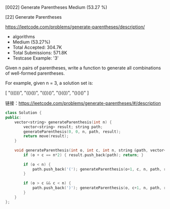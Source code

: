 [0022] Generate Parentheses                                         Medium (53.27 %)

<!--front-->	
[22] Generate Parentheses  

https://leetcode.com/problems/generate-parentheses/description/

* algorithms
* Medium (53.27%)
* Total Accepted:    304.7K
* Total Submissions: 571.8K
* Testcase Example:  '3'


Given n pairs of parentheses, write a function to generate all combinations of well-formed parentheses.



For example, given n = 3, a solution set is:


[
  "((()))",
  "(()())",
  "(())()",
  "()(())",
  "()()()"
]







<!--back-->

链接：https://leetcode.com/problems/generate-parentheses/#/description

```cpp
class Solution {
public:
    vector<string> generateParenthesis(int n) {
        vector<string> result; string path;
        generateParenthesis(0, 0, n, path, result);
        return move(result);
    }
    
    void generateParenthesis(int o, int c, int n, string &path, vector<string>& result) {
        if (o + c == n*2) { result.push_back(path); return; }
        
        if (o < n) { 
            path.push_back('('); generateParenthesis(o+1, c, n, path, result); path.pop_back(); 
        }
        
        if (o > c && c < n) { 
            path.push_back(')'); generateParenthesis(o, c+1, n, path, result); path.pop_back(); 
        }
    }
};
```


